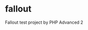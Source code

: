 # fallout
Fallout test project by PHP Advanced 2

<?php

//Create an array of skills
$skills = [

    'Strength',
    'Perception',
    'Endurance',
    'Charisma',
    'Intelligence',
    'Agility',
    'Luck'
];

//Create an array of the attributes
$attribute = [

    '1',
    '1',
    '1',
    '1',
    '1',
    '1',
    '1'
];

while ($sum_attr <= 38) {
    $sum_attr = array_sum($attribute);
   
//Create a variable with a random numbers on the problem statement
$rand_skill = rand(0, 6); 
    if ($attribute[$rand_skill] <= 9) {

        $attribute[$rand_skill] +=1;
        continue;

    }
}

//With the new array to combine two arrays skills and attribute
$special = array_combine($skills, $attribute);  
    print_r($special);

    ?>